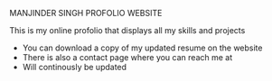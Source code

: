 MANJINDER SINGH PROFOLIO WEBSITE

This is my online profolio that displays all my skills and projects

* You can download a copy of my updated resume on the website
* There is also a contact page where you can reach me at
* Will continously be updated
